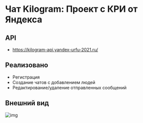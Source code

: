 # Чат Kilogram: Проект с КРИ от Яндекса 

## API
- https://kilogram-api.yandex-urfu-2021.ru/

## Реализовано
- Регистрация
- Создание чатов с добавлением людей
- Редактирование/удаление отправленных сообщений

## Внешний вид
![img](https://user-images.githubusercontent.com/46228212/174625631-0a498698-f3fb-4580-8b2b-139c5f5dd719.png)
